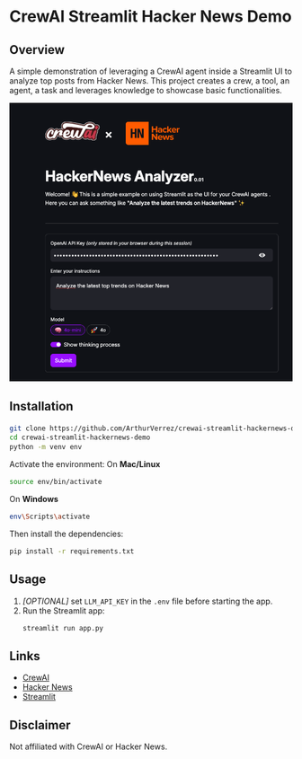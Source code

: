 # CrewAI Streamlit Hacker News Demo

## Overview

A simple demonstration of leveraging a CrewAI agent inside a Streamlit UI to analyze top posts from Hacker News. This project creates a crew, a tool, an agent, a task and leverages knowledge to showcase basic functionalities.

![App Screenshot](app_screenshot.png)

## Installation

```bash
git clone https://github.com/ArthurVerrez/crewai-streamlit-hackernews-demo
cd crewai-streamlit-hackernews-demo
python -m venv env
```

Activate the environment:
On **Mac/Linux**

```bash
source env/bin/activate
```

On **Windows**

```bash
env\Scripts\activate
```

Then install the dependencies:

```bash
pip install -r requirements.txt
```

## Usage

1. _\[OPTIONAL\]_ set `LLM_API_KEY` in the `.env` file before starting the app.
2. Run the Streamlit app:
   ```bash
   streamlit run app.py
   ```

## Links

- [CrewAI](https://crewai.com/)
- [Hacker News](https://news.ycombinator.com/)
- [Streamlit](https://streamlit.io/)

## Disclaimer

Not affiliated with CrewAI or Hacker News.
